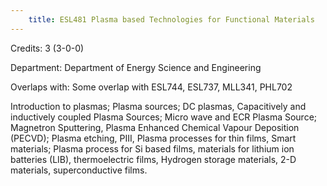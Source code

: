 ```yaml
---
    title: ESL481 Plasma based Technologies for Functional Materials
---
```

Credits: 3 (3-0-0)

Department: Department of Energy Science and Engineering

Overlaps with: Some overlap with ESL744, ESL737, MLL341, PHL702

Introduction to plasmas; Plasma sources; DC plasmas, Capacitively and inductively coupled Plasma Sources; Micro wave and ECR Plasma Source; Magnetron Sputtering, Plasma Enhanced Chemical Vapour Deposition (PECVD); Plasma etching, PIII, Plasma processes for thin films, Smart materials; Plasma process for Si based films, materials for lithium ion batteries (LIB), thermoelectric films, Hydrogen storage materials, 2-D materials, superconductive films.
